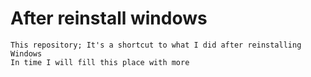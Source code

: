# After reinstall windows
```
This repository; It's a shortcut to what I did after reinstalling Windows
In time I will fill this place with more
```
